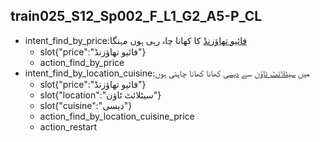 ## train025_S12_Sp002_F_L1_G2_A5-P_CL
* intent_find_by_price:[فائیو تھاؤزنڈ](price) کا کھانا چاہ رہی ہوں مہنگا
	- slot{"price":"فائیو تھاؤزنڈ"}
	- action_find_by_price
* intent_find_by_location_cuisine:میں [سیٹلائٹ ٹاؤن](location) سے [دیسی](cuisine) کھانا کھانا چاہتی ہوں
	- slot{"price":"فائیو تھاؤزنڈ"}
	- slot{"location":"سیٹلائٹ ٹاؤن"}
	- slot{"cuisine":"دیسی"}
	- action_find_by_location_cuisine_price
	- action_restart